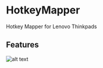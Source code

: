 # HotkeyMapper
Hotkey Mapper for Lenovo Thinkpads

## Features
![alt text](https://github.com/csavalas/HotkeyMapper/blob/main/main.jpg?raw=true)
